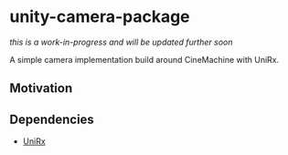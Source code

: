 # unity-camera-package

*this is a work-in-progress and will be updated further soon*

A simple camera implementation build around CineMachine with UniRx.

## Motivation

## Dependencies

* [UniRx](https://github.com/neuecc/UniRx)

